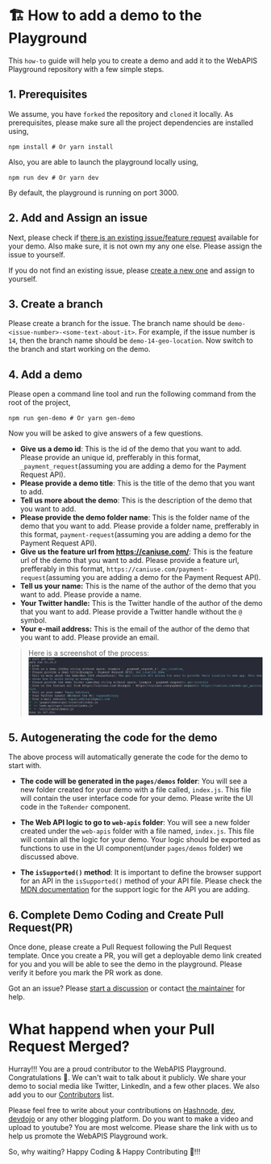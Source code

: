 # 🏗️ How to add a demo to the Playground

This `how-to` guide will help you to create a demo and add it to the WebAPIS Playground repository with a few simple steps.

## 1. Prerequisites

We assume, you have `forked` the repository and `cloned` it locally. As prerequisites, please make sure all the project dependencies are installed using,

```shell
npm install # Or yarn install
```

Also, you are able to launch the playground locally using,

```shell
npm run dev # Or yarn dev
```

By default, the playground is running on port 3000.

## 2. Add and Assign an issue

Next, please check if [there is an existing issue/feature request](https://github.com/atapas/webapis-playground/issues) available for your demo. Also make sure, it is not own my any one else. Please assign the issue to yourself.

If you do not find an existing issue, please [create a new one](https://github.com/atapas/webapis-playground/issues/new/choose) and assign to yourself.

## 3. Create a branch

Please create a branch for the issue. The branch name should be `demo-<issue-number>-<some-text-about-it>`. For example, if the issue number is `14`, then the branch name should be `demo-14-geo-location`. Now switch to the branch and start working on the demo.

## 4. Add a demo

Please open a command line tool and run the following command from the root of the project,

```shell
npm run gen-demo # Or yarn gen-demo
```

Now you will be asked to give answers of a few questions.

- **Give us a demo id**: This is the id of the demo that you want to add. Please provide an unique id, prefferably in this format, `_payment_request`(assuming you are adding a demo for the Payment Request API).
- **Please provide a demo title**: This is the title of the demo that you want to add.
- **Tell us more about the demo**: This is the description of the demo that you want to add.
- **Please provide the demo folder name**: This is the folder name of the demo that you want to add. Please provide a folder name, prefferably in this format, `payment-request`(assuming you are adding a demo for the Payment Request API).
- **Give us the feature url from https://caniuse.com/**: This is the feature url of the demo that you want to add. Please provide a feature url, prefferably in this format, `https://caniuse.com/payment-request`(assuming you are adding a demo for the Payment Request API).
- **Tell us your name:** This is the name of the author of the demo that you want to add. Please provide a name.
- **Your Twitter handle:** This is the Twitter handle of the author of the demo that you want to add. Please provide a Twitter handle without the `@` symbol.
- **Your e-mail address:** This is the email of the author of the demo that you want to add. Please provide an email.

> Here is a screenshot of the process: <img src='./public/readme/gen-demo-steps.png' alt='flow'>

## 5. Autogenerating the code for the demo

The above process will automatically generate the code for the demo to start with.

- **The code will be generated in the `pages/demos` folder**: You will see a new folder created for your demo with a file called, `index.js`. This file will contain the user interface code for your demo. Please write the UI code in the `ToRender` component.

- **The Web API logic to go to `web-apis` folder**: You will see a new folder created under the `web-apis` folder with a file named, `index.js`. This file will contain all the logic for your demo. Your logic should be exported as functions to use in the UI component(under `pages/demos` folder) we discussed above.

- **The `isSupported()` method**: It is important to define the browser support for an API in the `isSupported()` method of your API file. Please check the [MDN documentation](https://developer.mozilla.org/en-US/docs/Web/API) for the support logic for the API you are adding.

## 6. Complete Demo Coding and Create Pull Request(PR)

Once done, please create a Pull Request following the Pull Request template. Once you create a PR, you will get a deployable demo link created for you and you will be able to see the demo in the playground. Please verify it before you mark the PR work as done.

Got an an issue? Please [start a discussion](https://github.com/atapas/webapis-playground/discussions/new) or contact [the maintainer](https://twitter.com/tapasadhikary) for help.

# What happend when your Pull Request Merged?

Hurray!!! You are a proud contributor to the WebAPIS Playground. Congratulations 👏. We can't wait to talk about it publicly. We share your demo to social media like Twitter, LinkedIn, and a few other places. We also add you to our [Contributors](https://github.com/atapas/webapis-playground#contributors-) list.

Please feel free to write about your contributions on [Hashnode](https://hashnode.com/), [dev](http://dev.to/), [devdojo](https://devdojo.com/) or any other blogging platform. Do you want to make a video and upload to youtube? You are most welcome. Please share the link with us to help us promote the WebAPIS Playground work.

So, why waiting? Happy Coding & Happy Contributing 🙂!!!
